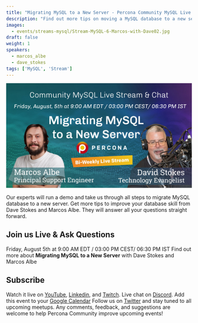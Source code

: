 ```yaml
---
title: "Migrating MySQL to a New Server - Percona Community MySQL Live Stream & Chat - JAugust 5th"
description: "Find out more tips on moving a MySQL database to a new server with Dave Stokes and Marcos Albe. Join Percona Community Live Stream on Friday, August 5th at 9:00 AM EDT  / 03:00 PM CEST/ 06:30 PM IST"
images:
  - events/streams-mysql/Stream-MySQL-6-Marcos-with-Dave02.jpg
draft: false
weight: 1
speakers:
  - marcos_albe
  - dave_stokes
tags: ['MySQL', 'Stream']
---
```

![Percona Community MySQL Live Stream August 5th](events/streams-mysql/Stream-MySQL-6-Marcos-with-Dave02.jpg)

Our experts will run a demo and take us through all steps to migrate MySQL database to a new server. Get more tips to improve your database skill from Dave Stokes and Marcos Albe. They will answer all your questions straight forward.

## Join us Live & Ask Questions
Friday, August 5th at 9:00 AM EDT  / 03:00 PM CEST/ 06:30 PM IST
Find out more about **Migrating MySQL to a New Server** with  Dave Stokes and Marcos Albe


## Subscribe
Watch it live on [YouTube](https://www.youtube.com/watch?v=tJarnF_e2iU), [Linkedin](https://www.linkedin.com/video/event/urn:li:ugcPost:6954698542053502976/), and [Twitch](https://www.twitch.tv/perconacommunity).
Live chat on [Discord](http://per.co.na/discord).
Add this event to your [Google Calendar](https://calendar.google.com/event?action=TEMPLATE&tmeid=NWJoaGU5dTM2ZmpqZ3Y1bTR0anBrOGRxN3RfMjAyMjA3MjJUMTMwMDAwWiBmcmVkZWwubWFtaW5kcmFAcGVyY29uYS5jb20&tmsrc=fredel.mamindra%40percona.com)
Follow us on [Twitter](https://twitter.com/PerconaBytes) and stay tuned to all upcoming meetups.
Any comments, feedback, and suggestions are welcome to help Percona Community improve upcoming events!




